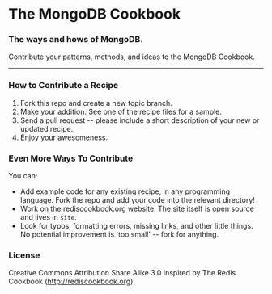 # The MongoDB Cookbook

### The ways and hows of MongoDB.

Contribute your patterns, methods, and ideas to the MongoDB Cookbook.

- - -

### How to Contribute a Recipe

1. Fork this repo and create a new topic branch.
2. Make your addition. See one of the recipe files for a sample.
3. Send a pull request -- please include a short description of your new or updated recipe.
4. Enjoy your awesomeness.

### Even More Ways To Contribute

You can:

* Add example code for any existing recipe, in any programming language.
  Fork the repo and add your code into the relevant directory!
* Work on the rediscookbook.org website. The site itself is open source and lives in `site`.
* Look for typos, formatting errors, missing links, and other little things. 
  No potential improvement is 'too small' -- fork for anything.

### License

Creative Commons Attribution Share Alike 3.0
Inspired by The Redis Cookbook (http://rediscookbook.org)
